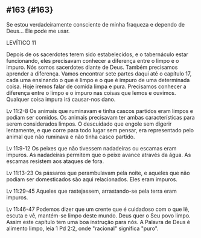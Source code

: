 ## #163 {#163}

Se estou verdadeiramente consciente de minha fraqueza e dependo de Deus... Ele pode me usar.

LEVÍTICO 11

Depois de os sacerdotes terem sido estabelecidos, e o tabernáculo estar funcionando, eles precisavam conhecer a diferença entre o limpo e o impuro. Nós somos sacerdotes diante de Deus. Também precisamos aprender a diferença. Vamos encontrar sete partes daqui até o capítulo 17, cada uma ensinando o que é limpo e o que é impuro de uma determinada coisa. Hoje iremos falar de comida limpa e pura. Precisamos conhecer a diferença entre o limpo e o impuro nas coisas que lemos e ouvimos. Qualquer coisa impura irá causar-nos dano.

Lv 11:2-8 Os animais que ruminavam e tinha cascos partidos eram limpos e podiam ser comidos. Os animais precisavam ter ambas características para serem considerados limpos. O descuidado que engole sem digerir lentamente, e que corre para todo lugar sem pensar, era representado pelo animal que não ruminava e não tinha casco partido.

Lv 11:9-12 Os peixes que não tivessem nadadeiras ou escamas eram impuros. As nadadeiras permitem que o peixe avance através da água. As escamas resistem aos ataques de fora.

Lv 11:13-23 Os pássaros que perambulavam pela noite, e aqueles que não podiam ser domesticados são aqui relacionados. Eles eram impuros.

Lv 11:29-45 Aqueles que rastejassem, arrastando-se pela terra eram impuros.

Lv 11:46-47 Podemos dizer que um crente que é cuidadoso com o que lê, escuta e vê, mantém-se limpo deste mundo. Deus quer o Seu povo limpo. Assim este capítulo tem uma boa instrução para nós. A Palavra de Deus é alimento limpo, leia 1 Pd 2:2, onde &quot;racional&quot; significa &quot;puro&quot;.